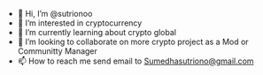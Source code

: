- 👋 Hi, I’m @sutrionoo
- 👀 I’m interested in cryptocurrency
- 🌱 I’m currently learning about crypto global
- 💞️ I’m looking to collaborate on more crypto project as a Mod or Communitty Manager
- 📫 How to reach me send email to Sumedhasutriono@gmail.com

<!---
sutrionoo/sutrionoo is a ✨ special ✨ repository because its `README.md` (this file) appears on your GitHub profile.
You can click the Preview link to take a look at your changes.
--->
